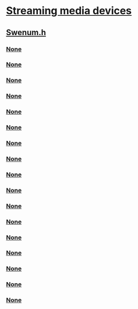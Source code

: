 # [Streaming media devices](../_stream/index.md)
## [Swenum.h](index.md)
### [None](../swenum/nf-swenum-kscreatebusenumobject.md)
### [None](../swenum/nf-swenum-ksdereferencesoftwarebusobject.md)
### [None](../swenum/nf-swenum-ksgetbusenumidentifier.md)
### [None](../swenum/nf-swenum-ksgetbusenumparentfdofromchildpdo.md)
### [None](../swenum/nf-swenum-ksgetbusenumpnpdeviceobject.md)
### [None](../swenum/nf-swenum-ksinstallbusenuminterface.md)
### [None](../swenum/nf-swenum-ksisbusenumchilddevice.md)
### [None](../swenum/nf-swenum-ksquerysoftwarebusinterface.md)
### [None](../swenum/nf-swenum-ksreferencesoftwarebusobject.md)
### [None](../swenum/nf-swenum-ksremovebusenuminterface.md)
### [None](../swenum/nf-swenum-ksservicebusenumcreaterequest.md)
### [None](../swenum/nf-swenum-ksservicebusenumpnprequest.md)
### [None](../swenum/ni-swenum-ioctl_swenum_get_bus_id.md)
### [None](../swenum/ni-swenum-ioctl_swenum_install_interface.md)
### [None](../swenum/ni-swenum-ioctl_swenum_remove_interface.md)
### [None](../swenum/ns-swenum-_bus_interface_swenum.md)
### [None](../swenum/ns-swenum-_swenum_install_interface.md)
